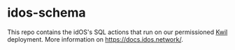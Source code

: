 # idos-schema

This repo contains the idOS's SQL actions that run on our permissioned [Kwil](https://docs.kwil.com/) deployment. More information on <https://docs.idos.network/>.
